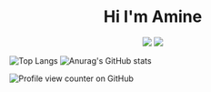 
<h1 align="center">Hi I'm Amine </h1>  <p align="center"> <a href="https://www.linkedin.com/in/amine-dachir-75568a211/"> <img src="https://img.shields.io/badge/linkedin-%23017785?style=flat&logo=linkedin&logoColor=white"/></a> <a href="https://www.instagram.com/amine_dachir/"><img src="https://img.shields.io/badge/instagram-%23E4415F7style=flat&logo=instagram&logoColor=white"/></a> </p> 

![Top Langs](https://github-readme-stats.vercel.app/api/top-langs/?username=HichamDz38&layout=compact)
![Anurag's GitHub stats](https://github-readme-stats.vercel.app/api?username=Aminedachir&show_icons=true&theme=dark)

![Profile view counter on GitHub](https://komarev.com/ghpvc/?username=Aminedachir)
<!--
**aminedachir/Aminedachir** is a ✨ _special_ ✨ repository because its `README.md` (this file) appears on your GitHub profile.

Here are some ideas to get you started:

- 🔭 I’m currently working on ...
- 🌱 I’m currently learning ...
- 👯 I’m looking to collaborate on ...
- 🤔 I’m looking for help with ...
- 💬 Ask me about ...
- 📫 How to reach me: aminedachir
- 😄 Pronouns: ...
- ⚡ Fun fact: ...
-->
